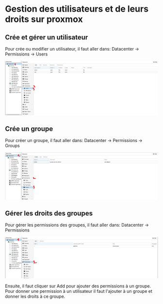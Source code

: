 # Gestion des utilisateurs et de leurs droits sur proxmox


## Crée et gérer un utilisateur

Pour crée ou modifier un utilisateur, il faut aller dans: Datacenter -> Permissions -> Users

![](permissions/users.jpg)

## Crée un groupe

Pour créer un groupe, il faut aller dans: Datacenter -> Permissions -> Groups

![](permissions/groups.jpg)


## Gérer les droits des groupes

Pour gérer les permissions des groupes, il faut aller dans: Datacenter -> Permissions 

![](permissions/permissions.jpg)

Ensuite, il faut cliquer sur Add pour ajouter des permissions à un groupe.
Pour donner une permission à un utilisateur il faut l'ajouter à un groupe et donner les droits à ce groupe.